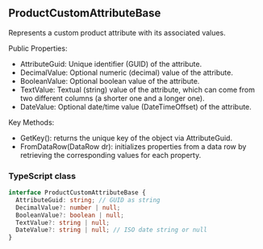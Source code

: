 ﻿## ProductCustomAttributeBase

Represents a custom product attribute with its associated values.

Public Properties:
- AttributeGuid: Unique identifier (GUID) of the attribute.
- DecimalValue: Optional numeric (decimal) value of the attribute.
- BooleanValue: Optional boolean value of the attribute.
- TextValue: Textual (string) value of the attribute, which can come from two different columns (a shorter one and a longer one).
- DateValue: Optional date/time value (DateTimeOffset) of the attribute.

Key Methods:
- GetKey(): returns the unique key of the object via AttributeGuid.
- FromDataRow(DataRow dr): initializes properties from a data row by retrieving the corresponding values for each property.

### TypeScript class
```typescript
interface ProductCustomAttributeBase {
  AttributeGuid: string; // GUID as string
  DecimalValue?: number | null;
  BooleanValue?: boolean | null;
  TextValue?: string | null;
  DateValue?: string | null; // ISO date string or null
}
```